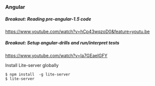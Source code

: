 ### Angular

##### Breakout: Reading pre-angular-1.5 code

https://www.youtube.com/watch?v=hCp43wqzoD0&feature=youtu.be

##### Breakout: Setup angular-drills and run/interpret tests

https://www.youtube.com/watch?v=Ia7GEaeIGFY

Install Lite-server globally
```
$ npm install  -g lite-server
$ lite-server

```
